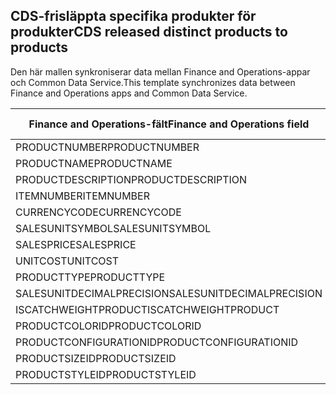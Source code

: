 ## <a name="cds-released-distinct-products-to-products"></a><span data-ttu-id="06294-101">CDS-frisläppta specifika produkter för produkter</span><span class="sxs-lookup"><span data-stu-id="06294-101">CDS released distinct products to products</span></span>

<span data-ttu-id="06294-102">Den här mallen synkroniserar data mellan Finance and Operations-appar och Common Data Service.</span><span class="sxs-lookup"><span data-stu-id="06294-102">This template synchronizes data between Finance and Operations apps and Common Data Service.</span></span>

<span data-ttu-id="06294-103">Finance and Operations-fält</span><span class="sxs-lookup"><span data-stu-id="06294-103">Finance and Operations field</span></span> | <span data-ttu-id="06294-104">Mappningstyp</span><span class="sxs-lookup"><span data-stu-id="06294-104">Map type</span></span> | <span data-ttu-id="06294-105">Övriga Dynamics 365-fält</span><span class="sxs-lookup"><span data-stu-id="06294-105">Other Dynamics 365 field</span></span> | <span data-ttu-id="06294-106">Standardvärde</span><span class="sxs-lookup"><span data-stu-id="06294-106">Default value</span></span>
---|---|---|---
<span data-ttu-id="06294-107">PRODUCTNUMBER</span><span class="sxs-lookup"><span data-stu-id="06294-107">PRODUCTNUMBER</span></span> | >> | <span data-ttu-id="06294-108">msdyn_productnumber</span><span class="sxs-lookup"><span data-stu-id="06294-108">msdyn_productnumber</span></span> | 
<span data-ttu-id="06294-109">PRODUCTNAME</span><span class="sxs-lookup"><span data-stu-id="06294-109">PRODUCTNAME</span></span> | >> | <span data-ttu-id="06294-110">name</span><span class="sxs-lookup"><span data-stu-id="06294-110">name</span></span> | 
<span data-ttu-id="06294-111">PRODUCTDESCRIPTION</span><span class="sxs-lookup"><span data-stu-id="06294-111">PRODUCTDESCRIPTION</span></span> | >> | <span data-ttu-id="06294-112">description</span><span class="sxs-lookup"><span data-stu-id="06294-112">description</span></span> | 
<span data-ttu-id="06294-113">ITEMNUMBER</span><span class="sxs-lookup"><span data-stu-id="06294-113">ITEMNUMBER</span></span> | >> | <span data-ttu-id="06294-114">msdyn_itemnumber</span><span class="sxs-lookup"><span data-stu-id="06294-114">msdyn_itemnumber</span></span> | 
<span data-ttu-id="06294-115">CURRENCYCODE</span><span class="sxs-lookup"><span data-stu-id="06294-115">CURRENCYCODE</span></span> | >> | <span data-ttu-id="06294-116">transactioncurrencyid.isocurrencycode</span><span class="sxs-lookup"><span data-stu-id="06294-116">transactioncurrencyid.isocurrencycode</span></span> | 
<span data-ttu-id="06294-117">SALESUNITSYMBOL</span><span class="sxs-lookup"><span data-stu-id="06294-117">SALESUNITSYMBOL</span></span> | >> | <span data-ttu-id="06294-118">defaultuomid.msdyn_symbol</span><span class="sxs-lookup"><span data-stu-id="06294-118">defaultuomid.msdyn_symbol</span></span> | 
<span data-ttu-id="06294-119">SALESPRICE</span><span class="sxs-lookup"><span data-stu-id="06294-119">SALESPRICE</span></span> | >> | <span data-ttu-id="06294-120">price</span><span class="sxs-lookup"><span data-stu-id="06294-120">price</span></span> | 
<span data-ttu-id="06294-121">UNITCOST</span><span class="sxs-lookup"><span data-stu-id="06294-121">UNITCOST</span></span> | >> | <span data-ttu-id="06294-122">currentcost</span><span class="sxs-lookup"><span data-stu-id="06294-122">currentcost</span></span> | 
<span data-ttu-id="06294-123">PRODUCTTYPE</span><span class="sxs-lookup"><span data-stu-id="06294-123">PRODUCTTYPE</span></span> | >> | <span data-ttu-id="06294-124">producttypecode</span><span class="sxs-lookup"><span data-stu-id="06294-124">producttypecode</span></span> | 
<span data-ttu-id="06294-125">SALESUNITDECIMALPRECISION</span><span class="sxs-lookup"><span data-stu-id="06294-125">SALESUNITDECIMALPRECISION</span></span> | >> | <span data-ttu-id="06294-126">quantitydecimal</span><span class="sxs-lookup"><span data-stu-id="06294-126">quantitydecimal</span></span> | <span data-ttu-id="06294-127">0</span><span class="sxs-lookup"><span data-stu-id="06294-127">0</span></span>
<span data-ttu-id="06294-128">ISCATCHWEIGHTPRODUCT</span><span class="sxs-lookup"><span data-stu-id="06294-128">ISCATCHWEIGHTPRODUCT</span></span> | >> | <span data-ttu-id="06294-129">msdyn_iscatchweight</span><span class="sxs-lookup"><span data-stu-id="06294-129">msdyn_iscatchweight</span></span> | 
<span data-ttu-id="06294-130">PRODUCTCOLORID</span><span class="sxs-lookup"><span data-stu-id="06294-130">PRODUCTCOLORID</span></span> | >> | <span data-ttu-id="06294-131">msdyn_productcolor.msdyn_productcolorname</span><span class="sxs-lookup"><span data-stu-id="06294-131">msdyn_productcolor.msdyn_productcolorname</span></span> | 
<span data-ttu-id="06294-132">PRODUCTCONFIGURATIONID</span><span class="sxs-lookup"><span data-stu-id="06294-132">PRODUCTCONFIGURATIONID</span></span> | >> | <span data-ttu-id="06294-133">msdyn_productconfiguration.msdyn_productconfiguration</span><span class="sxs-lookup"><span data-stu-id="06294-133">msdyn_productconfiguration.msdyn_productconfiguration</span></span> | 
<span data-ttu-id="06294-134">PRODUCTSIZEID</span><span class="sxs-lookup"><span data-stu-id="06294-134">PRODUCTSIZEID</span></span> | >> | <span data-ttu-id="06294-135">msdyn_productsize.msdyn_productsize</span><span class="sxs-lookup"><span data-stu-id="06294-135">msdyn_productsize.msdyn_productsize</span></span> | 
<span data-ttu-id="06294-136">PRODUCTSTYLEID</span><span class="sxs-lookup"><span data-stu-id="06294-136">PRODUCTSTYLEID</span></span> | >> | <span data-ttu-id="06294-137">msdyn_productstyle.msdyn_productstyle</span><span class="sxs-lookup"><span data-stu-id="06294-137">msdyn_productstyle.msdyn_productstyle</span></span> | 

